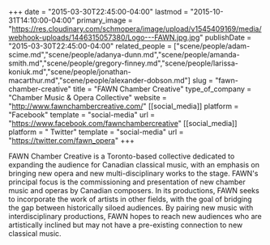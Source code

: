 +++
date = "2015-03-30T22:45:00-04:00"
lastmod = "2015-10-31T14:10:00-04:00"
primary_image = "https://res.cloudinary.com/schmopera/image/upload/v1545409169/media/webhook-uploads/1446315057380/Logo---FAWN.jpg.jpg"
publishDate = "2015-03-30T22:45:00-04:00"
related_people = ["scene/people/adam-scime.md","scene/people/adanya-dunn.md","scene/people/amanda-smith.md","scene/people/gregory-finney.md","scene/people/larissa-koniuk.md","scene/people/jonathan-macarthur.md","scene/people/alexander-dobson.md"]
slug = "fawn-chamber-creative"
title = "FAWN Chamber Creative"
type_of_company = "Chamber Music & Opera Collective"
website = "http://www.fawnchambercreative.com/"
[[social_media]]
platform = "Facebook"
template = "social-media"
url = "https://www.facebook.com/fawnchambercreative"
[[social_media]]
platform = " Twitter"
template = "social-media"
url = "https://twitter.com/fawn_opera"
+++

<p>
	FAWN Chamber Creative is a Toronto-based collective dedicated to expanding the audience for Canadian classical music, with an emphasis on bringing new opera and new multi-disciplinary works to the stage. FAWN's principal focus is the commissioning and presentation of new chamber music and operas by Canadian composers. In its productions, FAWN seeks to incorporate the work of artists in other fields, with the goal of bridging the gap between historically siloed audiences. By pairing new music with interdisciplinary productions, FAWN hopes to reach new audiences who are artistically inclined but may not have a pre-existing connection to new classical music.
</p>
